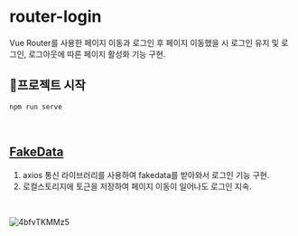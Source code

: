 # router-login
Vue Router를 사용한 페이지 이동과 로그인 후 페이지 이동했을 시 로그인 유지 및 로그인, 로그아웃에 따른 페이지 활성화 기능 구현.

## 🚩프로젝트 시작
```
npm run serve
```

<br> 

## [FakeData](https://reqres.in/) 
1. axios 통신 라이브러리를 사용하여 fakedata를 받아와서 로그인 기능 구현.
2. 로컬스토리지에 토근을 저장하여 페이지 이동이 일어나도 로그인 지속.
 
<br> 

![4bfvTKMMz5](https://user-images.githubusercontent.com/79193369/124850753-2dda1c00-dfdc-11eb-821f-c560be9223d3.gif)

